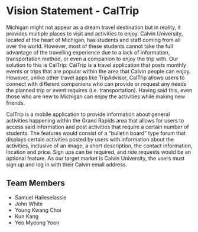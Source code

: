 # Vision Statement - CalTrip

Michigan might not appear as a dream travel destination but in reality, it provides multiple places to visit and activities to enjoy. Calvin University, located at the heart of Michigan, has students and staff coming from all over the world. However, most of these students cannot take the full advantage of the travelling experience due to a lack of information, transportation method, or even a companion to enjoy the trip with. Our solution to this is CalTrip: CalTrip is a travel application that posts monthly events or trips that are popular within the area that Calvin people can enjoy. However, unlike other travel apps like TripAdvisor, CalTrip allows users to connect with different companions who can provide or request any needs the planned trip or event requires (i.e. transportation). Having said this, even those who are new to Michigan can enjoy the activities while making new friends.

CalTrip is a mobile application to provide information about general activities happening within the Grand Rapids area that allows for users to access said information and post activities that require a certain number of students. The features would consist of a “bulletin board” type forum that displays certain activities posted by users with information about the activities, inclusive of an image, a short description, the contact information, location and price. Sign ups can be required, and ride requests would be an optional feature. As our target market is Calvin University, the users must sign up and log in with their Calvin email address.  

## Team Members

* Samuel Haileselassie
* John White
* Young Kwang Choi
* Kun Kang
* Yeo Myeong Yoon
